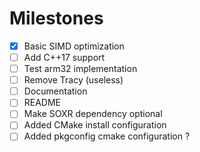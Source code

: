 # Milestones
- [x] Basic SIMD optimization
- [ ] Add C++17 support
- [ ] Test arm32 implementation
- [ ] Remove Tracy (useless)
- [ ] Documentation
- [ ] README
- [ ] Make SOXR dependency optional
- [ ] Added CMake install configuration
- [ ] Added pkgconfig cmake configuration ?